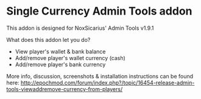 Single Currency Admin Tools addon
======================

This addon is designed for NoxSicarius' Admin Tools v1.9.1

What does this addon let you do?
* View player's wallet & bank balance
* Add/remove player's wallet currency (cash)
* Add/remove player's bank currency

More info, discussion, screenshots & installation instructions can be found here: http://epochmod.com/forum/index.php?/topic/16454-release-admin-tools-viewaddremove-currency-from-players/
